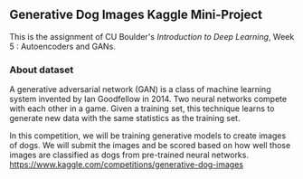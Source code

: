 ## Generative Dog Images Kaggle Mini-Project
This is the assignment of CU Boulder's *Introduction to Deep Learning*, Week 5 : Autoencoders and GANs.

### About dataset
A generative adversarial network (GAN) is a class of machine learning system invented by Ian Goodfellow in 2014. Two neural networks compete with each other in a game. Given a training set, this technique learns to generate new data with the same statistics as the training set.

In this competition, we will be training generative models to create images of dogs. We will submit the images and be scored based on how well those images are classified as dogs from pre-trained neural networks.
https://www.kaggle.com/competitions/generative-dog-images
